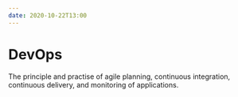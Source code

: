 ```yaml
---
date: 2020-10-22T13:00
---
```


# DevOps

The principle and practise of agile planning, continuous integration, continuous delivery, and monitoring of applications.



